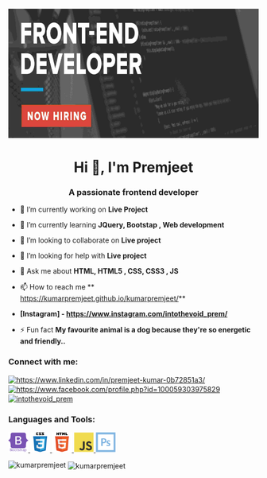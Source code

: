  <img
      style="width: 100%; height: 260px"
      src="Front-end-bg.jpg"
      alt="banner"
    />
    
<h1 align="center">Hi 👋, I'm Premjeet</h1>
<h3 align="center">A passionate frontend developer</h3>

<!-- <img
      style="width: 200px; height: 150px; float:right"
      src="Images/giphy-img.gif"
      alt="gift img"
    /> -->

- 🔭 I’m currently working on **Live Project**

- 🌱 I’m currently learning **JQuery, Bootstap , Web development**

- 👯 I’m looking to collaborate on **Live project**

- 🤝 I’m looking for help with **Live project**

- 💬 Ask me about **HTML, HTML5 , CSS, CSS3 , JS**

- 📫 How to reach me ** https://kumarpremjeet.github.io/kumarpremjeet/** <br> 
- **[Instagram] - https://www.instagram.com/intothevoid_prem/**

- ⚡ Fun fact **My favourite animal is a dog because they're so energetic and friendly..**

<h3 align="left">Connect with me:</h3>
<p align="left">
<a href="https://linkedin.com/in/https://www.linkedin.com/in/premjeet-kumar-0b72851a3/" target="blank"><img align="center" src="https://raw.githubusercontent.com/rahuldkjain/github-profile-readme-generator/master/src/images/icons/Social/linked-in-alt.svg" alt="https://www.linkedin.com/in/premjeet-kumar-0b72851a3/" height="30" width="40" /></a>
<a href="https://fb.com/https://www.facebook.com/profile.php?id=100059303975829" target="blank"><img align="center" src="https://raw.githubusercontent.com/rahuldkjain/github-profile-readme-generator/master/src/images/icons/Social/facebook.svg" alt="https://www.facebook.com/profile.php?id=100059303975829" height="30" width="40" /></a>
<a href="https://instagram.com/intothevoid_prem" target="blank"><img align="center" src="https://raw.githubusercontent.com/rahuldkjain/github-profile-readme-generator/master/src/images/icons/Social/instagram.svg" alt="intothevoid_prem" height="30" width="40" /></a>
</p>

<h3 align="left">Languages and Tools:</h3>
<p align="left"> <a href="https://getbootstrap.com" target="_blank" rel="noreferrer"> <img src="https://raw.githubusercontent.com/devicons/devicon/master/icons/bootstrap/bootstrap-plain-wordmark.svg" alt="bootstrap" width="40" height="40"/> </a> <a href="https://www.w3schools.com/css/" target="_blank" rel="noreferrer"> <img src="https://raw.githubusercontent.com/devicons/devicon/master/icons/css3/css3-original-wordmark.svg" alt="css3" width="40" height="40"/> </a> <a href="https://www.w3.org/html/" target="_blank" rel="noreferrer"> <img src="https://raw.githubusercontent.com/devicons/devicon/master/icons/html5/html5-original-wordmark.svg" alt="html5" width="40" height="40"/> </a> <a href="https://developer.mozilla.org/en-US/docs/Web/JavaScript" target="_blank" rel="noreferrer"> <img src="https://raw.githubusercontent.com/devicons/devicon/master/icons/javascript/javascript-original.svg" alt="javascript" width="40" height="40"/> </a> <a href="https://www.photoshop.com/en" target="_blank" rel="noreferrer"> <img src="https://raw.githubusercontent.com/devicons/devicon/master/icons/photoshop/photoshop-line.svg" alt="photoshop" width="40" height="40"/> </a> </p>

<p><img align="left" src="https://github-readme-stats.vercel.app/api/top-langs?username=kumarpremjeet&show_icons=true&locale=en&layout=compact" alt="kumarpremjeet" /></p>

<p>&nbsp;<img align="center" src="https://github-readme-stats.vercel.app/api?username=kumarpremjeet&show_icons=true&locale=en" alt="kumarpremjeet" /></p>

